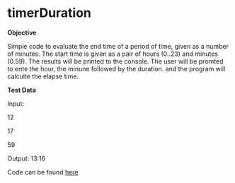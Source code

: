 # timerDuration
**Objective**

Simple code to evaluate the end time of a period of time, given as a number of minutes. The start time is given as a pair of hours (0..23) and minutes (0.59). The results will be printed to the console. The user will be promted to ente the hour, the minune followed by the duration. and the program will calculte the elapse time. 

**Test Data**

Input: 

12

17

59

Output:
13:16

Code can be found [here](https://github.com/Fran0616/timerDuration/blob/master/timerDuration.py)

